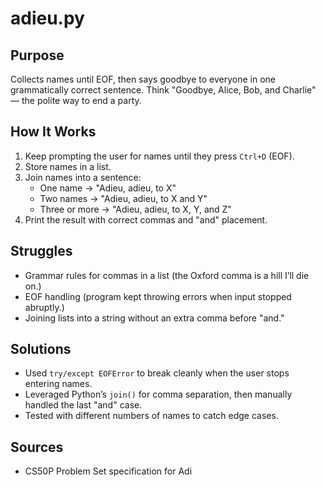 # adieu.py

## Purpose
Collects names until EOF, then says goodbye to everyone in one grammatically correct sentence. Think "Goodbye, Alice, Bob, and Charlie" — the polite way to end a party.

## How It Works
1. Keep prompting the user for names until they press `Ctrl+D` (EOF).
2. Store names in a list.
3. Join names into a sentence:
   - One name → "Adieu, adieu, to X"
   - Two names → "Adieu, adieu, to X and Y"
   - Three or more → "Adieu, adieu, to X, Y, and Z"
4. Print the result with correct commas and "and" placement.

## Struggles
- Grammar rules for commas in a list (the Oxford comma is a hill I’ll die on.)
- EOF handling (program kept throwing errors when input stopped abruptly.)
- Joining lists into a string without an extra comma before "and."

## Solutions
- Used `try/except EOFError` to break cleanly when the user stops entering names.
- Leveraged Python’s `join()` for comma separation, then manually handled the last "and" case.
- Tested with different numbers of names to catch edge cases.

##  Sources
- CS50P Problem Set specification for Adi
